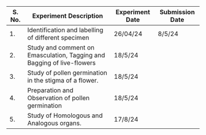 | S. No. | Experiment Description | Experiment Date | Submission Date | 
|-|-|-|-|
| 1. | Identification and labelling of different specimen | 26/04/24 | 8/5/24 | 
| 2. | Study and comment on Emasculation, Tagging and Bagging of live-flowers | 18/5/24 | 
| 3. | Study of pollen germination in the stigma of a flower. | 18/5/24 | |
| 4. | Preparation and Observation of pollen germination | 18/5/24 | |
| 5. | Study of Homologous and Analogous organs. | 17/8/24 | |